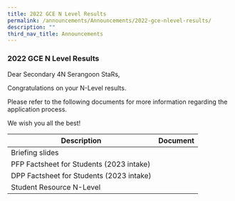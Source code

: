 ```yaml
---
title: 2022 GCE N Level Results
permalink: /announcements/Announcements/2022-gce-nlevel-results/
description: ""
third_nav_title: Announcements
---
```

### 2022 GCE N Level Results

Dear Secondary 4N Serangoon StaRs,

Congratulations on your N-Level results.

Please refer to the following documents for more information regarding the application process.

We wish you all the best!



|Description|Document|
| -------- | -------- |
|Briefing slides||
|PFP Factsheet for Students (2023 intake)||
|DPP Factsheet for Students (2023 intake)||
|Student Resource N-Level||


